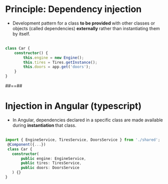 <!-- .slide: class="with-code inconsolata" -->

# Principle: Dependency injection

-   Development pattern for a class <b> to be provided </b> with other classes or objects (called dependencies) <b> externally </b> rather than instantiating them by itself.
    <br> </br>

```typescript
class Car {
    constructor() {
        this.engine = new Engine();
        this.tires = Tires.getInstance();
        this.doors = app.get('doors');
    }
}
```

<!-- .element: class="big-code" -->

##==##

<!-- .slide: class="with-code inconsolata" -->

# Injection in Angular (typescript)

-   In Angular, dependencies declared in a specific class are made available during <b> instantiation </b> that class. <br> </br>

```typescript
import { EngineService, TiresService, DoorsService } from './shared';
 @Component({...})
 class Car {
   constructor(
       public engine: EngineService,
       public tires: TiresService,
       public doors: DoorsService
   ) {}
}
```

<!-- .element: class="big-code" -->
